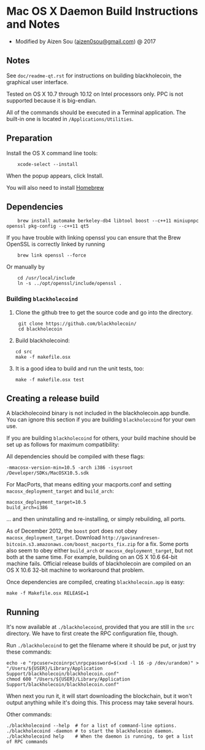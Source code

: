 Mac OS X Daemon Build Instructions and Notes
====================================

* Modified by Aizen Sou (aizen0sou@gmail.com) @ 2017

Notes
-----

See `doc/readme-qt.rst` for instructions on building blackholecoin, the
graphical user interface.

Tested on OS X 10.7 through 10.12 on Intel processors only. PPC is not
supported because it is big-endian.

All of the commands should be executed in a Terminal application. The
built-in one is located in `/Applications/Utilities`.

Preparation
-----------

Install the OS X command line tools:

        xcode-select --install

When the popup appears, click Install.

You will also need to install [Homebrew](http://mxcl.github.io/homebrew/)

Dependencies
----------------------

        brew install automake berkeley-db4 libtool boost --c++11 miniupnpc openssl pkg-config --c++11 qt5

If you have trouble with linking openssl you can ensure that the Brew OpenSSL is correctly linked by running

        brew link openssl --force

Or manually by

        cd /usr/local/include 
        ln -s ../opt/openssl/include/openssl .
        
### Building `blackholecoind`

1. Clone the github tree to get the source code and go into the directory.

        git clone https://github.com/blackholecoin/
        cd blackholecoin

2.  Build blackholecoind:

        cd src
        make -f makefile.osx

3.  It is a good idea to build and run the unit tests, too:

        make -f makefile.osx test

Creating a release build
------------------------

A blackholecoind binary is not included in the blackholecoin.app bundle. You can ignore
this section if you are building `blackholecoind` for your own use.

If you are building `blackholecoind` for others, your build machine should be set up
as follows for maximum compatibility:

All dependencies should be compiled with these flags:

    -mmacosx-version-min=10.5 -arch i386 -isysroot /Developer/SDKs/MacOSX10.5.sdk

For MacPorts, that means editing your macports.conf and setting
`macosx_deployment_target` and `build_arch`:

    macosx_deployment_target=10.5
    build_arch=i386

... and then uninstalling and re-installing, or simply rebuilding, all ports.

As of December 2012, the `boost` port does not obey `macosx_deployment_target`.
Download `http://gavinandresen-bitcoin.s3.amazonaws.com/boost_macports_fix.zip`
for a fix. Some ports also seem to obey either `build_arch` or
`macosx_deployment_target`, but not both at the same time. For example, building
on an OS X 10.6 64-bit machine fails. Official release builds of blackholecoin are
compiled on an OS X 10.6 32-bit machine to workaround that problem.

Once dependencies are compiled, creating `blackholecoin.app` is easy:

    make -f Makefile.osx RELEASE=1

Running
-------

It's now available at `./blackholecoind`, provided that you are still in the `src`
directory. We have to first create the RPC configuration file, though.

Run `./blackholecoind` to get the filename where it should be put, or just try these
commands:

    echo -e "rpcuser=zcoinrpc\nrpcpassword=$(xxd -l 16 -p /dev/urandom)" > "/Users/${USER}/Library/Application Support/blackholecoin/blackholecoin.conf"
    chmod 600 "/Users/${USER}/Library/Application Support/blackholecoin/blackholecoin.conf"

When next you run it, it will start downloading the blockchain, but it won't
output anything while it's doing this. This process may take several hours.

Other commands:

    ./blackholecoind --help  # for a list of command-line options.
    ./blackholecoind -daemon # to start the blackholecoin daemon.
    ./blackholecoind help    # When the daemon is running, to get a list of RPC commands
